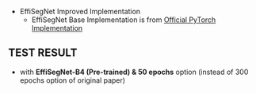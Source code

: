 
* EffiSegNet Improved Implementation
  * EffiSegNet Base Implementation is from [Official PyTorch Implementation](https://github.com/ivezakis/effisegnet/tree/main)

## TEST RESULT

* with **EffiSegNet-B4 (Pre-trained) & 50 epochs** option (instead of 300 epochs option of original paper)
